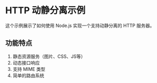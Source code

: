 # HTTP 动静分离示例

这个示例展示了如何使用 Node.js 实现一个支持动静分离的 HTTP 服务器。

## 功能特点
1. 静态资源服务（图片、CSS、JS等）
2. 动态接口响应
3. 支持 MIME 类型
4. 简单的路由系统 